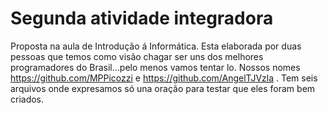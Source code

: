 
 # Segunda atividade integradora #  
Proposta na aula de Introdução á Informática.
Esta elaborada por duas pessoas que temos como visão chagar ser uns dos  melhores programadores do Brasil...pelo menos vamos tentar lo.
Nossos nomes https://github.com/MPPicozzi e https://github.com/AngelTJVzla .
Tem seis arquivos onde expresamos só una oração para testar que  eles foram bem criados.
